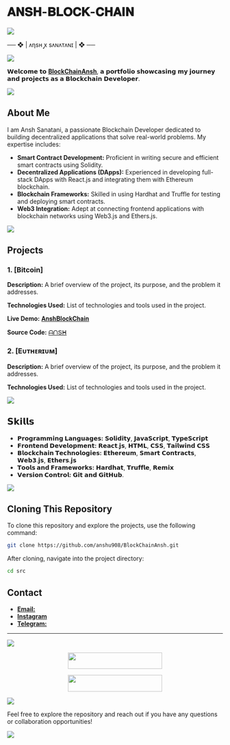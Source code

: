 # 𝐀𝐍𝐒𝐇-𝐁𝐋𝐎𝐂𝐊-𝐂𝐇𝐀𝐈𝐍

<img src="https://user-images.githubusercontent.com/73097560/115834477-dbab4500-a447-11eb-908a-139a6edaec5c.gif">
<p align="center">
  
   ── ❖ | ᴧηsʜ ꭙ sᴧɴᴧᴛᴧɴɪ | ❖ ──

<img src="https://user-images.githubusercontent.com/73097560/115834477-dbab4500-a447-11eb-908a-139a6edaec5c.gif">
<p align="center">


𝗪𝗲𝗹𝗰𝗼𝗺𝗲 𝘁𝗼 [**BlockChainAnsh**](https://instagram.com/anshopi__/), 𝗮 𝗽𝗼𝗿𝘁𝗳𝗼𝗹𝗶𝗼 𝘀𝗵𝗼𝘄𝗰𝗮𝘀𝗶𝗻𝗴 𝗺𝘆 𝗷𝗼𝘂𝗿𝗻𝗲𝘆 𝗮𝗻𝗱 𝗽𝗿𝗼𝗷𝗲𝗰𝘁𝘀 𝗮𝘀 𝗮 𝗕𝗹𝗼𝗰𝗸𝗰𝗵𝗮𝗶𝗻 𝗗𝗲𝘃𝗲𝗹𝗼𝗽𝗲𝗿.

<img src="https://user-images.githubusercontent.com/73097560/115834477-dbab4500-a447-11eb-908a-139a6edaec5c.gif">
<p align="center">
  
## About Me

I am Ansh Sanatani, a passionate Blockchain Developer dedicated to building decentralized applications that solve real-world problems. My expertise includes:

- **Smart Contract Development:** Proficient in writing secure and efficient smart contracts using Solidity.
- **Decentralized Applications (DApps):** Experienced in developing full-stack DApps with React.js and integrating them with Ethereum blockchain.
- **Blockchain Frameworks:** Skilled in using Hardhat and Truffle for testing and deploying smart contracts.
- **Web3 Integration:** Adept at connecting frontend applications with blockchain networks using Web3.js and Ethers.js.


<img src="https://user-images.githubusercontent.com/73097560/115834477-dbab4500-a447-11eb-908a-139a6edaec5c.gif">
<p align="center">
  
## Projects

### 1. [Bitcoin]

**Description:** A brief overview of the project, its purpose, and the problem it addresses.

**Technologies Used:** List of technologies and tools used in the project.

**Live Demo:** [𝐀𝐧𝐬𝐡𝐁𝐥𝐨𝐜𝐤𝐂𝐡𝐚𝐢𝐧](https://block-chain-ansh.vercel.app/)

**Source Code:** [ᗩᑎՏᕼ](https://github.com/anshu908/BlockChainAnsh/)

### 2. [Eᴜᴛʜᴇʀɪᴜᴍ]

**Description:** A brief overview of the project, its purpose, and the problem it addresses.

**Technologies Used:** List of technologies and tools used in the project.

<img src="https://user-images.githubusercontent.com/73097560/115834477-dbab4500-a447-11eb-908a-139a6edaec5c.gif">
<p align="center">


## 𝗦𝗸𝗶𝗹𝗹𝘀

- **𝗣𝗿𝗼𝗴𝗿𝗮𝗺𝗺𝗶𝗻𝗴 𝗟𝗮𝗻𝗴𝘂𝗮𝗴𝗲𝘀:** 𝗦𝗼𝗹𝗶𝗱𝗶𝘁𝘆, 𝗝𝗮𝘃𝗮𝗦𝗰𝗿𝗶𝗽𝘁, 𝗧𝘆𝗽𝗲𝗦𝗰𝗿𝗶𝗽𝘁
- **𝗙𝗿𝗼𝗻𝘁𝗲𝗻𝗱 𝗗𝗲𝘃𝗲𝗹𝗼𝗽𝗺𝗲𝗻𝘁:** 𝗥𝗲𝗮𝗰𝘁.𝗷𝘀, 𝗛𝗧𝗠𝗟, 𝗖𝗦𝗦, 𝗧𝗮𝗶𝗹𝘄𝗶𝗻𝗱 𝗖𝗦𝗦
- **𝗕𝗹𝗼𝗰𝗸𝗰𝗵𝗮𝗶𝗻 𝗧𝗲𝗰𝗵𝗻𝗼𝗹𝗼𝗴𝗶𝗲𝘀:** 𝗘𝘁𝗵𝗲𝗿𝗲𝘂𝗺, 𝗦𝗺𝗮𝗿𝘁 𝗖𝗼𝗻𝘁𝗿𝗮𝗰𝘁𝘀, 𝗪𝗲𝗯𝟯.𝗷𝘀, 𝗘𝘁𝗵𝗲𝗿𝘀.𝗷𝘀
- **𝗧𝗼𝗼𝗹𝘀 𝗮𝗻𝗱 𝗙𝗿𝗮𝗺𝗲𝘄𝗼𝗿𝗸𝘀:** 𝗛𝗮𝗿𝗱𝗵𝗮𝘁, 𝗧𝗿𝘂𝗳𝗳𝗹𝗲, 𝗥𝗲𝗺𝗶𝘅
- **𝗩𝗲𝗿𝘀𝗶𝗼𝗻 𝗖𝗼𝗻𝘁𝗿𝗼𝗹:** 𝗚𝗶𝘁 𝗮𝗻𝗱 𝗚𝗶𝘁𝗛𝘂𝗯.

<img src="https://user-images.githubusercontent.com/73097560/115834477-dbab4500-a447-11eb-908a-139a6edaec5c.gif">
<p align="center">

## Cloning This Repository

To clone this repository and explore the projects, use the following command:

```bash
git clone https://github.com/anshu908/BlockChainAnsh.git
```

After cloning, navigate into the project directory:

```bash
cd src
```

## Contact

- [**Email:**](anshppt19@gmail.com)
- [**Instagram**](https://instagram.com/anshopi__/)
- [**Telegram:**](https://t.me/cyber_ansh)

---

<img src="https://user-images.githubusercontent.com/73097560/115834477-dbab4500-a447-11eb-908a-139a6edaec5c.gif">
<p align="center">

<p align="center"><a href="https://t.me/ans_X_bot"><img src="https://img.shields.io/badge/ᴛᴇʟᴇɢʀᴀᴍ-𝐒𝐮𝐩𝐩𝐨𝐫𝐭-black?&style=for-the-badge&logo=telegram" width="220" height="38.45"></a></p>
<p align="center"><a href="https://t.me/ansh_hack"><img src="https://img.shields.io/badge/ᴛᴇʟᴇɢʀᴀᴍ-𝐔𝐩𝐝𝐚𝐭𝐞𝐬-black?&style=for-the-badge&logo=telegram" width="220" height="38.45"></a></p>

<img src="https://user-images.githubusercontent.com/73097560/115834477-dbab4500-a447-11eb-908a-139a6edaec5c.gif">
<p align="center">

Feel free to explore the repository and reach out if you have any questions or collaboration opportunities!

<img src="https://user-images.githubusercontent.com/73097560/115834477-dbab4500-a447-11eb-908a-139a6edaec5c.gif">
<p align="center">
